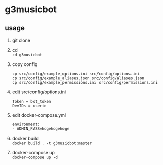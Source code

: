 # g3musicbot


## usage

1. git clone

2. cd  
`cd g3musicbot`

3. copy config  
    ```
    cp src/config/example_options.ini src/config/options.ini
    cp src/config/example_aliases.json src/config/aliases.json
    cp src/config/example_permissions.ini src/config/permissions.ini
    ```

4. edit src/config/options.ini

    ```
    Token = bot_token
    DevIDs = userid
    ```
5. edit docker-compose.yml
    ```
    environment:
    - ADMIN_PASS=hogehogehoge
    ```

6. docker build  
`docker build . -t g3musicbot:master`

7. docker-compose up  
`docker-compose up -d`
